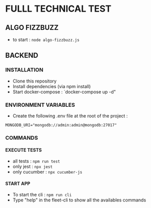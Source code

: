 # FULLL TECHNICAL TEST

## ALGO FIZZBUZZ

- to start : `node algo-fizzbuzz.js`

## BACKEND

### INSTALLATION

- Clone this repository
- Install dependencies (via npm install)
- Start docker-compose : `docker-compose up -d"

### ENVIRONMENT VARIABLES

- Create the following .env file at the root of the project :

```
MONGODB_URI="mongodb://admin:admin@mongodb:27017"
```

### COMMANDS

#### EXECUTE TESTS

- all tests : `npm run test`
- only jest : `npx jest`
- only cucumber : `npx cucumber-js`

#### START APP

- To start the cli : `npm run cli`
- Type "help" in the fleet-cli to show all the availables commands

